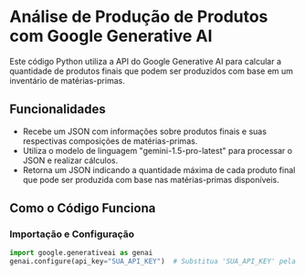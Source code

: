 # Análise de Produção de Produtos com Google Generative AI

Este código Python utiliza a API do Google Generative AI para calcular a quantidade de produtos finais que podem ser produzidos com base em um inventário de matérias-primas.

## Funcionalidades

- Recebe um JSON com informações sobre produtos finais e suas respectivas composições de matérias-primas.
- Utiliza o modelo de linguagem "gemini-1.5-pro-latest" para processar o JSON e realizar cálculos.
- Retorna um JSON indicando a quantidade máxima de cada produto final que pode ser produzida com base nas matérias-primas disponíveis.

## Como o Código Funciona

### Importação e Configuração

```python
import google.generativeai as genai
genai.configure(api_key="SUA_API_KEY")  # Substitua 'SUA_API_KEY' pela sua chave real
